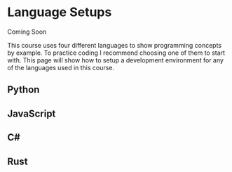 # Language Setups
Coming Soon

This course uses four different languages to show programming concepts by example. To practice coding I recommend choosing one of them to start with. This page will show how to setup a development environment for any of the languages used in this course.

## Python



## JavaScript



## C#



## Rust

